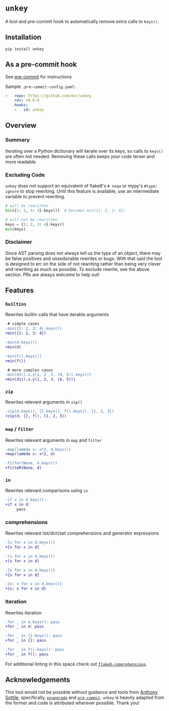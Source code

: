 # `unkey`

A tool and pre-commit hook to automatically remove extra calls to `keys()`.

## Installation

`pip install unkey`

## As a pre-commit hook

See [pre-commit][pre-commit] for instructions

Sample `.pre-commit-config.yaml`:

```yaml
-   repo: https://github.com/mxr/unkey
    rev: v0.0.0
    hooks:
    -   id: unkey
```

## Overview

### Summary

Iterating over a Python dictionary will iterate over its keys, so calls to
`keys()` are often not needed. Removing these calls keeps your code terser and
more readable.

### Excluding Code

`unkey` does not support an equivalent of flake8's `# noqa` or mypy's  `#type:
ignore` to stop rewriting. Until this feature is available, use  an intermediate
variable to prevent rewriting.

```python
# will be rewritten
min({1: 2, 3: 4}.keys())  # becomes min({1: 2, 3: 4})

# will not be rewritten
keys = {1: 2, 3: 4}.keys()
min(keys)
```

### Disclaimer

Since AST parsing does not always tell us the type of an object, there may be
false positives and  unsedsirable rewrites or bugs. With that said the tool is
designed to err on the side of not rewriting rather  than being very clever and
rewriting as much as possible. To exclude rewrite, see the above section. PRs
are always welcome to help out!

## Features

### `builtins`

Rewrites builtin calls that have iterable arguments

```diff
 # simple cases
-min({1: 2, 3: 4}.keys())
+min({1: 2, 3: 4})

-min(d.keys())
+min(d)

-min(f().keys())
+min(f())

 # more complex cases
-min(d1().x.y(1, 2 ,3, (4, 5)).keys())
+min(d1().x.y(1, 2, 3, (4, 5)))
```

### `zip`

Rewrites relevant arguments in `zip()`

```diff
-zip(d.keys(), {}.keys(), f().keys(), [1, 2, 3])
+zip(d, {}, f(), [1, 2, 3])
```

### `map` / `filter`

Rewrites relevant arguments in `map` and `filter`

```diff
-map(lambda x: x*2, d.keys())
+map(lambda x: x*2, d)

-filter(None, d.keys())
+filteR(None, d)
```

### `in`

Rewrites relevant comparisons using `in`

```diff
-if x in d.keys():
+if x in d:
     pass
```

### comprehensions

Rewrites relevant list/dict/set comprehensions and generator expressions

```diff
-[x for x in d.keys()]
+[x for x in d]

-(x for x in d.keys())
+(x for x in d)

-{x for x in d.keys()}
+{x for x in d}

-{x: x for x in d.keys()}
+{x: x for x in d}
```

### Iteration

Rewrites iteration

```diff
-for _ in d.keys(): pass
+for _ in d: pass

-for _ in {}.keys(): pass
+for _ in {}: pass

-for _ in f().keys(): pass
+for _ in f(): pass
```

For additional linting in this space check out [`flake8-comprehensions`][flake8-comprehensions].

## Acknowledgements

This tool would not be possible without guidance and tools from [Anthony
Sottile][asottile], specifically, [`pyupgrade`][pyupgrade] and
[`pre-commit`][pre-commit]. `unkey` is heavily adapted from the former and code
is attributed wherever possible. Thank you!

[asottile]: https://github.com/asottile
[flake8-comprehensions]: https://pypi.org/project/flake8-comprehensions/
[pre-commit]: https://pre-commit.com
[pyupgrade]: https://pypi.org/project/pyupgrade/
